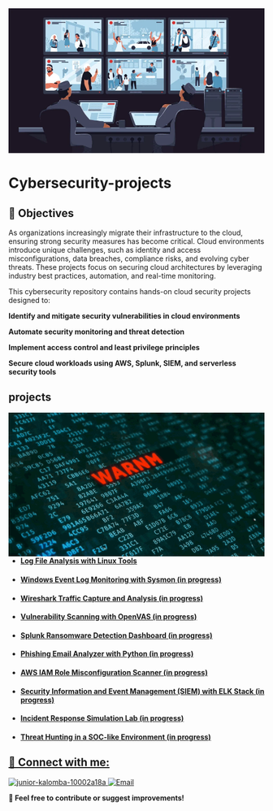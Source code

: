 <img   width="1200" src="https://github.com/Juniorklb/Cybersecurity-projects-/blob/f74a3c8067a92d5d823201808144075a04ef829c/images/cyber-defense-breach.webp">

<p align="center">
  
# Cybersecurity-projects
## 🎯 Objectives
As organizations increasingly migrate their infrastructure to the cloud, ensuring strong security measures has become critical. Cloud environments introduce unique challenges, such as identity and access misconfigurations, data breaches, compliance risks, and evolving cyber threats. These projects focus on securing cloud architectures by leveraging industry best practices, automation, and real-time monitoring.

This cybersecurity repository contains hands-on cloud security projects designed to:

**Identify and mitigate security vulnerabilities in cloud environments**

**Automate security monitoring and threat detection**

**Implement access control and least privilege principles**

**Secure cloud workloads using AWS, Splunk, SIEM, and serverless security tools**




## projects

<img align="right" alt="Coding" width="600" src="https://github.com/Juniorklb/Cybersecurity-projects-/blob/d776aadf8b02f4f423ec87030434a65dd06a3f5a/images/Hack.gif">

- <h4><a href="https://github.com/Juniorklb/Log-File-Analysis-with-Linux-Tools">Log File Analysis with Linux Tools</h4>

- <h4><a href="">Windows Event Log Monitoring with Sysmon (in progress)</h4>

- <h4><a href=""> Wireshark Traffic Capture and Analysis (in progress) </h4>

- <h4><a href=""> Vulnerability Scanning with OpenVAS (in progress)</h4>

- <h4><a href=""> Splunk Ransomware Detection Dashboard (in progress)</h4>

- <h4><a href=""> Phishing Email Analyzer with Python (in progress)</h4>

- <h4><a href=""> AWS IAM Role Misconfiguration Scanner (in progress)</h4>

- <h4><a href=""> Security Information and Event Management (SIEM) with ELK Stack (in progress)</h4>

- <h4><a href=""> Incident Response Simulation Lab  (in progress)</h4>

- <h4><a href="">  Threat Hunting in a SOC-like Environment  (in progress)</h4>


<h2>👥 Connect with me:</h2>

<p align="left">
  <a href="https://www.linkedin.com/in/junior-kalomba-10002a18a/" target="_blank">
    <img src="https://raw.githubusercontent.com/rahuldkjain/github-profile-readme-generator/master/src/images/icons/Social/linked-in-alt.svg" alt="junior-kalomba-10002a18a" height="30" width="40"/>  
    
  </a>
  <a href="mailto:jrkalomba@gmail.com" target="_blank">
  <img  src="https://upload.wikimedia.org/wikipedia/commons/4/4e/Mail_%28iOS%29.svg" alt="Email" height="30" width="40"/>
</a>
</p>



[linkedin]: https://linkedin.com/in/Juniorkalomba

**🔗 Feel free to contribute or suggest improvements!**



